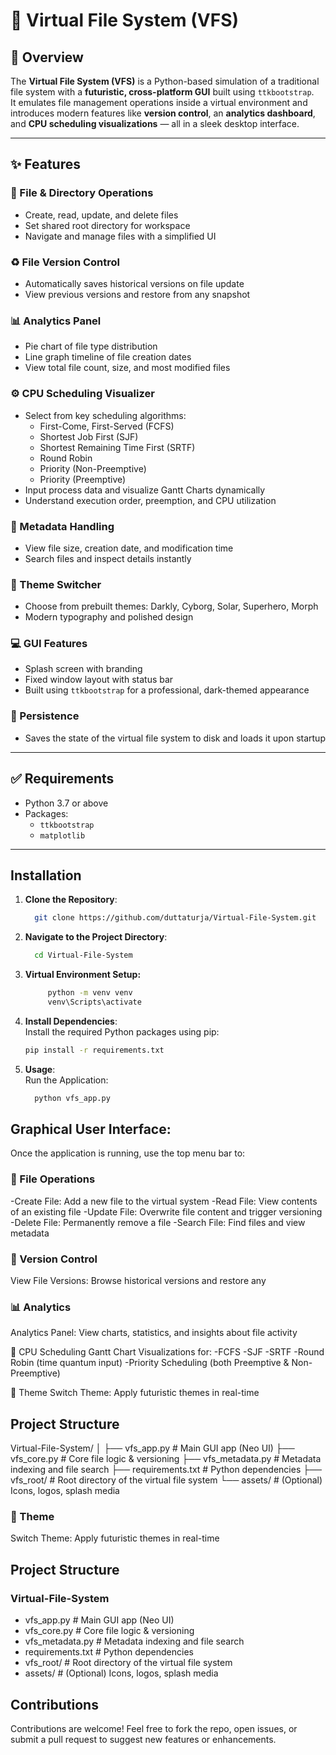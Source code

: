 # 🔮 Virtual File System (VFS)

## 🧾 Overview
The **Virtual File System (VFS)** is a Python-based simulation of a traditional file system with a **futuristic, cross-platform GUI** built using `ttkbootstrap`.  
It emulates file management operations inside a virtual environment and introduces modern features like **version control**, an **analytics dashboard**, and **CPU scheduling visualizations** — all in a sleek desktop interface.

---

## ✨ Features

### 📁 File & Directory Operations
- Create, read, update, and delete files
- Set shared root directory for workspace
- Navigate and manage files with a simplified UI

### ♻️ File Version Control
- Automatically saves historical versions on file update
- View previous versions and restore from any snapshot

### 📊 Analytics Panel
- Pie chart of file type distribution
- Line graph timeline of file creation dates
- View total file count, size, and most modified files

### ⚙️ CPU Scheduling Visualizer
- Select from key scheduling algorithms:
  - First-Come, First-Served (FCFS)
  - Shortest Job First (SJF)
  - Shortest Remaining Time First (SRTF)
  - Round Robin
  - Priority (Non-Preemptive)
  - Priority (Preemptive)
- Input process data and visualize Gantt Charts dynamically
- Understand execution order, preemption, and CPU utilization

### 📜 Metadata Handling
- View file size, creation date, and modification time
- Search files and inspect details instantly

### 🎨 Theme Switcher
- Choose from prebuilt themes: Darkly, Cyborg, Solar, Superhero, Morph
- Modern typography and polished design

### 💻 GUI Features
- Splash screen with branding
- Fixed window layout with status bar
- Built using `ttkbootstrap` for a professional, dark-themed appearance

### 💾 Persistence
- Saves the state of the virtual file system to disk and loads it upon startup

---

## ✅ Requirements

- Python 3.7 or above
- Packages:
  - `ttkbootstrap`
  - `matplotlib`

---

## Installation

1. **Clone the Repository**:

   ```bash
     git clone https://github.com/duttaturja/Virtual-File-System.git
   ```
2. **Navigate to the Project Directory**:

     ```bash
       cd Virtual-File-System
     ```
3. **Virtual Environment Setup:**
   
    ```bash  
         python -m venv venv
         venv\Scripts\activate
    ``` 
5. **Install Dependencies**:<br>
Install the required Python packages using pip:

     ```bash
     pip install -r requirements.txt
     ```
6. **Usage**: <br>
Run the Application:

     ```bash
       python vfs_app.py
     ```

## Graphical User Interface:
Once the application is running, use the top menu bar to:

### 📂 File Operations
-Create File: Add a new file to the virtual system
-Read File: View contents of an existing file
-Update File: Overwrite file content and trigger versioning
-Delete File: Permanently remove a file
-Search File: Find files and view metadata

### 🔄 Version Control
View File Versions: Browse historical versions and restore any

### 📊 Analytics
Analytics Panel: View charts, statistics, and insights about file activity

🧠 CPU Scheduling
Gantt Chart Visualizations for:
-FCFS
-SJF
-SRTF
-Round Robin (time quantum input)
-Priority Scheduling (both Preemptive & Non-Preemptive)

🎨 Theme
Switch Theme: Apply futuristic themes in real-time

## Project Structure
Virtual-File-System/
│
├── vfs_app.py              # Main GUI app (Neo UI)
├── vfs_core.py             # Core file logic & versioning
├── vfs_metadata.py         # Metadata indexing and file search
├── requirements.txt        # Python dependencies
├── vfs_root/               # Root directory of the virtual file system
└── assets/                 # (Optional) Icons, logos, splash media
### 🎨 Theme
Switch Theme: Apply futuristic themes in real-time

## Project Structure
### Virtual-File-System
- vfs_app.py              # Main GUI app (Neo UI)
- vfs_core.py             # Core file logic & versioning
- vfs_metadata.py         # Metadata indexing and file search
- requirements.txt        # Python dependencies
- vfs_root/               # Root directory of the virtual file system
- assets/                 # (Optional) Icons, logos, splash media

## Contributions
Contributions are welcome!
Feel free to fork the repo, open issues, or submit a pull request to suggest new features or enhancements.

